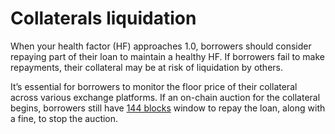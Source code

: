 # Collaterals liquidation

When your health factor (HF) approaches 1.0, borrowers should consider repaying part of their loan to maintain a healthy HF. If borrowers fail to make repayments, their collateral may be at risk of liquidation by others.

It’s essential for borrowers to monitor the floor price of their collateral across various exchange platforms. If an on-chain auction for the collateral begins, borrowers still have [144 blocks](../../faq/what-is-144-+-3-blocks-ordinals-auction.md) window to repay the loan, along with a fine, to stop the auction.
